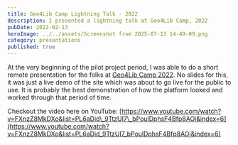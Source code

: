```yaml
---
title: Geo4Lib Camp Lightning Talk - 2022
description: I presented a lightning talk at Geo4Lib Camp, 2022
pubDate: 2022-02-13
heroImage: ../../assets/Screenshot from 2025-07-13 14-49-09.png
category: presentations
published: true
---
```

At the very beginning of the pilot project period, I was able to do a short remote presentation for the folks at [Geo4Lib Camp 2022](https://geo4libcamp.org/2022/). No slides for this, it was just a live demo of the site which was about to go live for the public to use. It is probably the best demonstration of how the platform looked and worked through that period of time.

Checkout the video here on YouTube: [https://www.youtube.com/watch?v=FXnzZ8MkDXo&list=PL6aDid\_9TtzUI7\_bPoulDphsF4Bfp8AOj&index=6](https://www.youtube.com/watch?v=FXnzZ8MkDXo&list=PL6aDid_9TtzUI7_bPoulDphsF4Bfp8AOj&index=6)